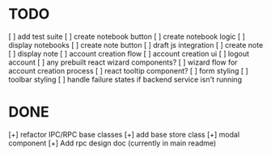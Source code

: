 # TODO

[ ] add test suite
[ ] create notebook button
[ ] create notebook logic
[ ] display notebooks
[ ] create note button
[ ] draft js integration
[ ] create note 
[ ] display note
[ ] account creation flow
[ ] account creation ui
[ ] logout account
[ ] any prebuilt react wizard components?
[ ] wizard flow for account creation process
[ ] react tooltip component?
[ ] form styling
[ ] toolbar styling
[ ] handle failure states if backend service isn't running

# DONE

[+] refactor IPC/RPC base classes
[+] add base store class
[+] modal component
[+] Add rpc design doc (currently in main readme)
